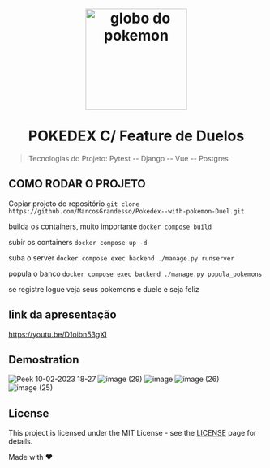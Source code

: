 <h1 align="center">
  <img src="https://imagensemoldes.com.br/wp-content/uploads/2020/04/Logo-Pokebola-Pok%C3%A9mon-PNG-1200x900.png" width="200" alt="globo do pokemon" border="0">
<br>
<br>
POKEDEX C/ Feature de Duelos
</h1>

> Tecnologias do Projeto: 
Pytest -- Django -- Vue -- Postgres

## COMO RODAR O PROJETO
Copiar projeto do repositório
`git clone https://github.com/MarcosGrandesso/Pokedex--with-pokemon-Duel.git`

builda os containers, muito importante
`docker compose build`

subir os containers
`docker compose up -d`

suba o server
`docker compose exec backend ./manage.py runserver`

popula o banco
`docker compose exec backend ./manage.py popula_pokemons`

se registre
logue
veja seus pokemons e duele
e seja feliz

## link da apresentação
https://youtu.be/D1oibn53gXI


## Demostration

![Peek 10-02-2023 18-27](https://user-images.githubusercontent.com/104371113/218201685-a03aad4b-ddca-4e57-86f7-2511caa6b01e.gif)
![image (29)](https://user-images.githubusercontent.com/104371113/218199360-1651ad31-0265-472c-9c7e-ecbe562db91d.png)
![image](https://user-images.githubusercontent.com/104371113/218199418-a08cf11a-4146-41dd-ab81-43313182e2a3.png)
![image (26)](https://user-images.githubusercontent.com/104371113/218199131-cf9a399a-803d-43e4-8ebf-99652f6b68b2.png)
![image (25)](https://user-images.githubusercontent.com/104371113/218199141-5d116b61-d9bc-4c41-bd14-cd6956cb7109.png)



## License
This project is licensed under the MIT License - see the [LICENSE](https://opensource.org/licenses/MIT) page for details.

Made with :heart:
